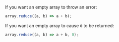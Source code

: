 If you want an empty array to throw an error:

```javascript
array.reduce((a, b) => a + b);
```

If you want an empty array to cause `0` to be returned:

```javascript
array.reduce((a, b) => a + b, 0);
```
